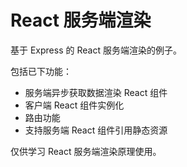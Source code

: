 # React 服务端渲染
基于 Express 的 React 服务端渲染的例子。

包括已下功能：
* 服务端异步获取数据渲染 React 组件
* 客户端 React 组件实例化
* 路由功能
* 支持服务端 React 组件引用静态资源

仅供学习 React 服务端渲染原理使用。
